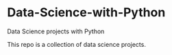 # Data-Science-with-Python
Data Science projects with Python

This repo is a collection of data science projects. 
